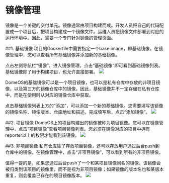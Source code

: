 # 镜像管理

镜像是一个关键的交付单元。镜像通常由项目构建而成。开发人员把自己的代码配置成一个项目后，把项目构建成一个镜像文件。运维人员把镜像文件部署到对应的运行环境中。因此，需要一个专门针对镜像的管理页面。

##1. 基础镜像
项目的Dockerfile中需要指定一个base image，即基础镜像。在镜像管理中，您可以查看所有基础镜像并添加新的基础镜像。

点击左侧导航栏“镜像”，进入镜像管理。点击“基础镜像”即可看到基础镜像列表。基础镜像除了用于构建项目，也允许直接部署。
![](http://881471b33d4f9.cdn.sohucs.com/q_mini/newproject6.jpg)

DomeOS的基础镜像可以是一个项目镜像，也可以是私有仓库中存放的非项目镜像，以及第三方的镜像仓库中的镜像。因此，基础镜像并不一定存储在私有仓库中，而是在使用时从对应的镜像仓库中获取。

点击基础镜像列表上方的“添加”，可以添加一个新的基础镜像。您需要填写该镜像的镜像名称、镜像版本、仓库地址和描述。完成填写后，点击“添加镜像”。
![](http://881471b33d4f9.cdn.sohucs.com/q_mini/newproject6.jpg)

##2. 项目镜像
DomeOS上的项目构建出的镜像被称为项目镜像。您可以在镜像管理中，点击“项目镜像”查看项目镜像列表。您必须在镜像对应的项目中拥有reporter以上的权限才能看到该镜像。
![](http://881471b33d4f9.cdn.sohucs.com/q_mini/newproject6.jpg)

##3. 非项目镜像
私有仓库除了存放项目镜像，还可以存放用户通过后台push到仓库中的镜像。在镜像管理中，点击“非项目镜像”，可以看到所有的非项目镜像。

值得一提的是，如果您通过后台push了一个和某项目镜像同名的镜像，该镜像会被归类到该项目的镜像里，而不是视为非项目镜像；如果镜像的版本名也和某版本重复，则会覆盖已存在的项目镜像版本。
![](http://881471b33d4f9.cdn.sohucs.com/q_mini/newproject6.jpg)